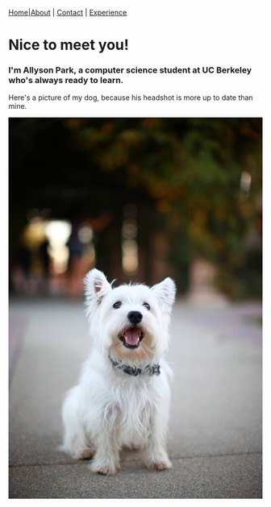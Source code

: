 [Home](index.html)|[About](about.html) | [Contact](contact.html) | [Experience](experience.html)

# Nice to meet you!
### I'm Allyson Park, a computer science student at UC Berkeley who's always ready to learn.

Here's a picture of my dog, because his headshot is more up to date than mine.

![My handsome dog, Sox](images/sox.JPG)
